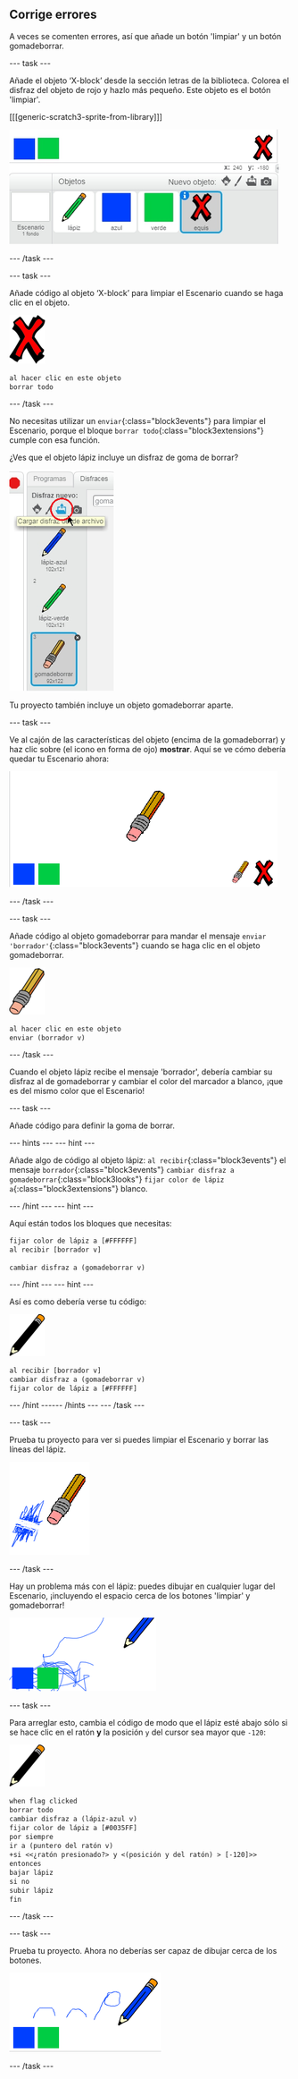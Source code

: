 ## Corrige errores

A veces se comenten errores, así que añade un botón 'limpiar' y un botón gomadeborrar.

--- task ---

Añade el objeto ‘X-block’ desde la sección letras de la biblioteca. Colorea el disfraz del objeto de rojo y hazlo más pequeño. Este objeto es el botón 'limpiar'.

[[[generic-scratch3-sprite-from-library]]]

![captura de pantalla](images/paint-x.png)

--- /task ---

--- task ---

Añade código al objeto ‘X-block’ para limpiar el Escenario cuando se haga clic en el objeto.

![cruz](images/cross.png)

```blocks3
al hacer clic en este objeto
borrar todo
```

--- /task ---

No necesitas utilizar un `enviar`{:class="block3events"} para limpiar el Escenario, porque el bloque `borrar todo`{:class="block3extensions"} cumple con esa función.

¿Ves que el objeto lápiz incluye un disfraz de goma de borrar?

![captura de pantalla](images/paint-eraser-costume.png)

Tu proyecto también incluye un objeto gomadeborrar aparte.

--- task ---

Ve al cajón de las características del objeto (encima de la gomadeborrar) y haz clic sobre (el icono en forma de ojo) **mostrar**. Aquí se ve cómo debería quedar tu Escenario ahora:

![captura de pantalla](images/paint-eraser-stage.png)

--- /task ---

--- task ---

Añade código al objeto gomadeborrar para mandar el mensaje `enviar 'borrador'`{:class="block3events"} cuando se haga clic en el objeto gomadeborrar.

![borrador](images/eraser.png)

```blocks3
al hacer clic en este objeto
enviar (borrador v)
```

--- /task ---

Cuando el objeto lápiz recibe el mensaje 'borrador', debería cambiar su disfraz al de gomadeborrar y cambiar el color del marcador a blanco, ¡que es del mismo color que el Escenario!

--- task ---

Añade código para definir la goma de borrar.

--- hints ---
 --- hint ---

Añade algo de código al objeto lápiz: `al recibir`{:class="block3events"} el mensaje `borrador`{:class="block3events"} `cambiar disfraz a gomadeborrar`{:class="block3looks"} `fijar color de lápiz a`{:class="block3extensions"} blanco.

--- /hint --- --- hint ---

Aquí están todos los bloques que necesitas:

```blocks3
fijar color de lápiz a [#FFFFFF]
al recibir [borrador v]

cambiar disfraz a (gomadeborrar v)
```

--- /hint --- --- hint ---

Así es como debería verse tu código:

![lápiz](images/pencil.png)

```blocks3
al recibir [borrador v]
cambiar disfraz a (gomadeborrar v)
fijar color de lápiz a [#FFFFFF]
```

--- /hint ------ /hints --- --- /task ---

--- task ---

Prueba tu proyecto para ver si puedes limpiar el Escenario y borrar las líneas del lápiz.

![captura de pantalla](images/paint-erase-test.png)

--- /task ---

Hay un problema más con el lápiz: puedes dibujar en cualquier lugar del Escenario, ¡incluyendo el espacio cerca de los botones 'limpiar' y gomadeborrar!

![captura de pantalla](images/paint-draw-problem.png)

--- task ---

Para arreglar esto, cambia el código de modo que el lápiz esté abajo sólo si se hace clic en el ratón **y** la posición `y` del cursor sea mayor que `-120`:

![lápiz](images/pencil.png)

```blocks3
when flag clicked
borrar todo
cambiar disfraz a (lápiz-azul v)
fijar color de lápiz a [#0035FF]
por siempre
ir a (puntero del ratón v)
+si <<¿ratón presionado?> y <(posición y del ratón) > [-120]>> entonces 
bajar lápiz
si no
subir lápiz
fin
```

--- /task ---

--- task ---

Prueba tu proyecto. Ahora no deberías ser capaz de dibujar cerca de los botones.

![captura de pantalla](images/paint-fixed.png)

--- /task ---